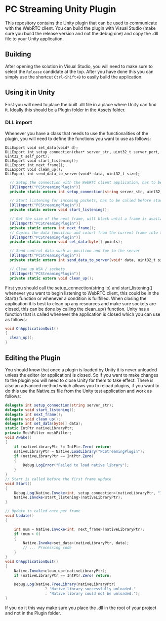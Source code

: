 # PC Streaming Unity Plugin
This repository contains the Unity plugin that can be used to communicate with the WebRTC client. You can build the plugin with Visual Studio (make sure you build the release version and not the debug one) and copy the .dll file to your Unity application.

## Building
After opening the solution in Visual Studio, you will need to make sure to select the `Release` candidate at the top. After you have done this you can simply use the shortcut `Ctrl+Shift+B` to easily build the application.

## Using it in Unity
First you will need to place the built .dll file in a place where Unity can find it. Ideally this should be a Plugin folder in the Assets folder. 

### DLL import
Whenever you have a class that needs to use the functionalities of the plugin, you will need to define the functions you want to use as follows:

    DLLExport void set_data(void* d);
    DLLExport int setup_connection(char* server_str, uint32_t server_port, uint32_t self_port);
    DLLExport void start_listening();
    DLLExport int next_frame();
    DLLExport void clean_up();
    DLLExport int send_data_to_server(void* data, uint32_t size);

```csharp
  // Setup the connection with the WebRTC client application, has to be called before starting the client application
  [DllImport("PCStreamingPlugin")]
  private static extern int setup_connection(string server_str, uint32_t server_port, uint32_t self_port);

  // Start listening for incoming packets, has to be called before starting the client application
  [DllImport("PCStreamingPlugin")]
  private static extern void start_listening();

  // Get the size of the next frame, will block until a frame is available or until the application ends (will return 0 when that happens)  
  [DllImport("PCStreamingPlugin")]
  private static extern int next_frame();
  // Copies the data (position and color) from the current frame into the provided buffer
  [DllImport("PCStreamingPlugin")]
  private static extern void set_data(byte[] points);

  // Send control data such as position and fov to the server
  [DllImport("PCStreamingPlugin")]
  private static extern int send_data_to_server(void* data, uint32_t size);

  // Clean up WSA / sockets
  [DllImport("PCStreamingPlugin")]
  private static extern void clean_up();
```

First you should call the setup_connection(string ip) and start_listening() whenever you want to begin listening to WebRTC client, this could be in the Start() function or whenever a condition is fullfilled. When closing the application it is best to clean up any resources and make sure sockets are closed, this can be done by calling the clean_up() function. Unity has a function that is called whenever the application is closed which you can use as follows:

```csharp
void OnApplicationQuit()
{
  clean_up();
}
```

## Editing the Plugin
You should know that once a plugin is loaded by Unity it is never unloaded unless the editor (or application) is closed. So if you want to make changes to the plugin you will need to close Unity for them to take effect. There is also an advanced method which allows you to reload plugins, if you want to do this use the Native.cs file from the Unity test application and work as follows:

```csharp
delegate int setup_connection(string server_str);
delegate void start_listening();
delegate int next_frame();
delegate void clean_up();
delegate int set_data(byte[] data);
static IntPtr nativeLibraryPtr;
private MeshFilter meshFilter;
void Awake()
{
    if (nativeLibraryPtr != IntPtr.Zero) return;
    nativeLibraryPtr = Native.LoadLibrary("PCStreamingPlugin");
    if (nativeLibraryPtr == IntPtr.Zero)
    {
        Debug.LogError("Failed to load native library");
    }
}
// Start is called before the first frame update
void Start()
{
    Debug.Log(Native.Invoke<int, setup_connection>(nativeLibraryPtr, "172.22.107.250"));
    Native.Invoke<start_listening>(nativeLibraryPtr);
}

// Update is called once per frame
void Update()
{

    int num = Native.Invoke<int, next_frame>(nativeLibraryPtr);
    if (num > 0)
    {
        Native.Invoke<set_data>(nativeLibraryPtr, data);
        // ... Processing code
    }
}
void OnApplicationQuit()
{
    Native.Invoke<clean_up>(nativeLibraryPtr);
    if (nativeLibraryPtr == IntPtr.Zero) return;

    Debug.Log(Native.FreeLibrary(nativeLibraryPtr)
                  ? "Native library successfully unloaded."
                  : "Native library could not be unloaded.");
}
```

If you do it this way make sure you place the .dll in the root of your project and not in the Plugin folder.
